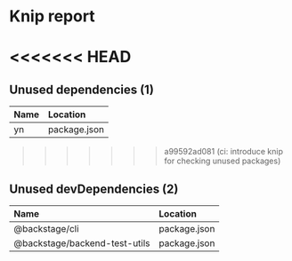 # Knip report

<<<<<<< HEAD
=======
## Unused dependencies (1)

| Name | Location     |
|:---|:-------------|
| yn | package.json |

>>>>>>> a99592ad081 (ci: introduce knip for checking unused packages)
## Unused devDependencies (2)

| Name                          | Location     |
|:------------------------------|:-------------|
| @backstage/cli                | package.json |
| @backstage/backend-test-utils | package.json |

